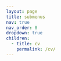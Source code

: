 ```yaml
---
layout: page
title: submenus
nav: true
nav_order: 8
dropdown: true
children:
  - title: cv
    permalink: /cv/
---
```

